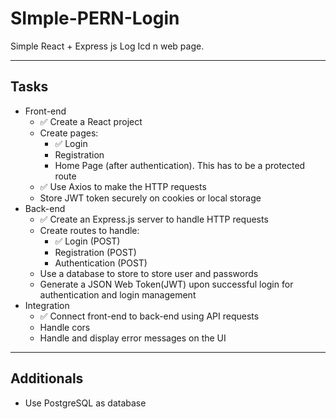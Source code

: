 # SImple-PERN-Login

Simple React + Express js Log Icd n web page.

---

## Tasks

- Front-end
  - ✅ Create a React project
  - Create pages:
    - ✅ Login
    - Registration
    - Home Page (after authentication). This has to be a protected route
  - ✅ Use Axios to make the HTTP requests
  - Store JWT token securely on cookies or local storage
- Back-end
  - ✅ Create an Express.js server to handle HTTP requests
  - Create routes to handle:
    - ✅ Login (POST)
    - Registration (POST)
    - Authentication (POST)
  - Use a database to store to store user and passwords
  - Generate a JSON Web Token(JWT) upon successful login for authentication and login management
- Integration
  - ✅ Connect front-end to back-end using API requests
  - Handle cors
  - Handle and display error messages on the UI

---

## Additionals

- Use PostgreSQL as database
